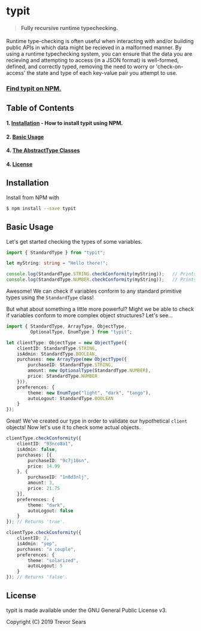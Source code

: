 # typit
> #### Fully recursive runtime typechecking.

Runtime type-checking is often useful when interacting with and/or building public APIs in which data might be recieved in a malformed manner. By using a runtime typechecking system, you can ensure that the data you are recieving and attempting to access (in a JSON format) is well-formed, defined, and correctly typed, removing the need to worry or 'check-on-access' the state and type of each key-value pair you attempt to use.

### [Find typit on NPM.](https://www.npmjs.com/package/typit)

## Table of Contents
#### 1. [Installation](#installation) - How to install typit using NPM.
#### 2. [Basic Usage](#basic-usage)
#### 4. [The AbstractType Classes](#type-classes)
#### 4. [License](#license)

## Installation
Install from NPM with
```sh
$ npm install --save typit
```

## Basic Usage
Let's get started checking the types of some variables.
```typescript
import { StandardType } from "typit";

let myString: string = "Hello there!";

console.log(StandardType.STRING.checkConformity(myString));   // Prints 'true'.
console.log(StandardType.NUMBER.checkConformity(myString));   // Prints 'false'.
```

Awesome! We can check if variables conform to any standard primitive types using the `StandardType` class!

But what about something a little more powerful? Might we be able to check if variables conform to more complex object structures? Let's see...

```typescript
import { StandardType, ArrayType, ObjectType,
         OptionalType, EnumType } from "typit";

let clientType: ObjectType = new ObjectType({
    clientID: StandardType.STRING,
    isAdmin: StandardType.BOOLEAN,
    purchases: new ArrayType(new ObjectType({
        purchaseID: StandardType.STRING,
        amount: new OptionalType(StandardType.NUMBER),
        price: StandardType.NUMBER
    })),
    preferences: {
        theme: new EnumType("light", "dark", "tango"),
        autoLogout: StandardType.BOOLEAN
    }
});
```

Great! We've created our type in order to validate our hypothetical `client` objects! Now let's use it to check some actual objects.

```typescript
clientType.checkConformity({
    clientID: "93nco8a1",
    isAdmin: false,
    purchases: [{
        purchaseID: "9c7j10sn",
        price: 14.99
    }, {
        purchaseID: "1n8d3nlj",
        amount: 3,
        price: 21.75
    }],
    preferences: {
        theme: "dark",
        autoLogout: false
    }
}); // Returns 'true'.

clientType.checkConformity({
    clientID: 2,
    isAdmin: "yep",
    purchases: "a couple",
    preferences: {
        theme: "solarized",
        autoLogout: 5
    }
}); // Returns 'false'.
```

## License
typit is made available under the GNU General Public License v3.

Copyright (C) 2019 Trevor Sears